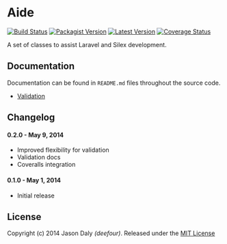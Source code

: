 # Aide

[![Build Status](https://travis-ci.org/deefour/Aide.svg)](https://travis-ci.org/deefour/Aide)
[![Packagist Version](http://img.shields.io/packagist/v/deefour/Aide.svg)](https://packagist.org/packages/deefour/Aide)
[![Latest Version](http://img.shields.io/github/tag/deefour/Aide.svg)](https://github.com/deefour/Aide/releases)
[![Coverage Status](https://img.shields.io/coveralls/deefour/Aide.svg)](https://coveralls.io/r/deefour/Aide)

A set of classes to assist Laravel and Silex development.

## Documentation

Documentation can be found in `README.md` files throughout the source code.

 - [Validation](https://github.com/deefour/Aide/blob/master/src/Validation/README.md)

## Changelog

#### 0.2.0 - May 9, 2014

 - Improved flexibility for validation
 - Validation docs
 - Coveralls integration

#### 0.1.0 - May 1, 2014

 - Initial release

## License

Copyright (c) 2014 Jason Daly *(deefour)*. Released under the [MIT License](http://deefour.mit-license.org/)